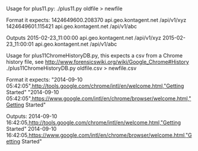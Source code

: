 Usage for plus11.py:
./plus11.py oldfile > newfile 

Format it expects:
1424649600.208370 api.geo.kontagent.net /api/v1/xyz
1424649601.115421 api.geo.kontagent.net /api/v1/abc

Outputs
2015-02-23_11:00:00 api.geo.kontagent.net /api/v1/xyz
2015-02-23_11:00:01 api.geo.kontagent.net /api/v1/abc




Usage for plus11ChromeHistoryDB.py, this expects a csv from a Chrome history file, see http://www.forensicswiki.org/wiki/Google_Chrome#History
./plus11ChromeHistoryDB.py oldfile.csv > newfile.csv

Format it expects:
"2014-09-10 05:42:05",http://tools.google.com/chrome/intl/en/welcome.html,"Getting Started"
"2014-09-10 05:42:05",https://www.google.com/intl/en/chrome/browser/welcome.html,"Getting Started"

Outputs:
2014-09-10 16:42:05,http://tools.google.com/chrome/intl/en/welcome.html,"Getting Started"
2014-09-10 16:42:05,https://www.google.com/intl/en/chrome/browser/welcome.html,"Getting Started"